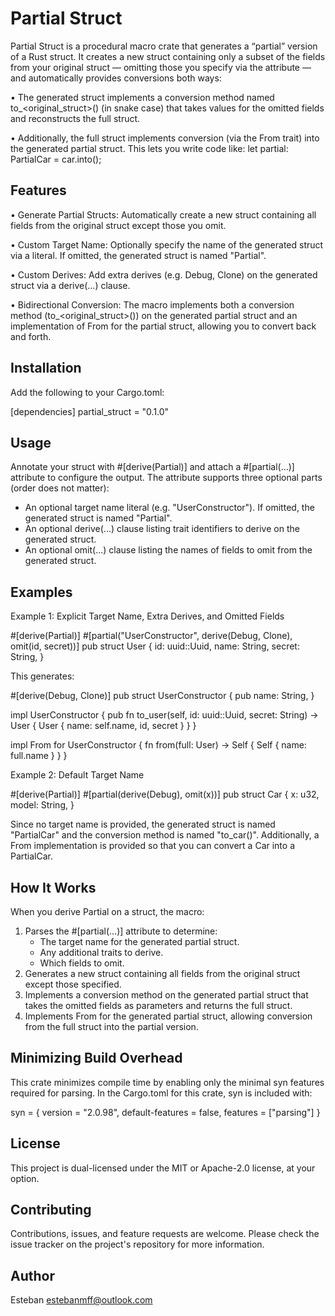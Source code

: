 Partial Struct
==============

Partial Struct is a procedural macro crate that generates a “partial” version of a Rust struct.
It creates a new struct containing only a subset of the fields from your original struct — omitting those
you specify via the attribute — and automatically provides conversions both ways:

  • The generated struct implements a conversion method named to_<original_struct>() (in snake case)
    that takes values for the omitted fields and reconstructs the full struct.
    
  • Additionally, the full struct implements conversion (via the From trait) into the generated partial struct.
    This lets you write code like: let partial: PartialCar = car.into();

Features
--------
• Generate Partial Structs:
  Automatically create a new struct containing all fields from the original struct except those you omit.

• Custom Target Name:
  Optionally specify the name of the generated struct via a literal. If omitted, the generated struct is named
  "Partial<OriginalStructName>".

• Custom Derives:
  Add extra derives (e.g. Debug, Clone) on the generated struct via a derive(...) clause.

• Bidirectional Conversion:
  The macro implements both a conversion method (to_<original_struct>()) on the generated partial struct and
  an implementation of From<FullStruct> for the partial struct, allowing you to convert back and forth.

Installation
------------
Add the following to your Cargo.toml:

  [dependencies]
  partial_struct = "0.1.0"

Usage
-----
Annotate your struct with #[derive(Partial)] and attach a #[partial(...)] attribute to configure the output.
The attribute supports three optional parts (order does not matter):

  - An optional target name literal (e.g. "UserConstructor"). If omitted, the generated struct is named
    "Partial<OriginalStructName>".
  - An optional derive(...) clause listing trait identifiers to derive on the generated struct.
  - An optional omit(...) clause listing the names of fields to omit from the generated struct.
    
Examples
--------

Example 1: Explicit Target Name, Extra Derives, and Omitted Fields

  #[derive(Partial)]
  #[partial("UserConstructor", derive(Debug, Clone), omit(id, secret))]
  pub struct User {
      id: uuid::Uuid,
      name: String,
      secret: String,
  }
  
This generates:
  
  #[derive(Debug, Clone)]
  pub struct UserConstructor {
      pub name: String,
  }
  
  impl UserConstructor {
      pub fn to_user(self, id: uuid::Uuid, secret: String) -> User {
          User { name: self.name, id, secret }
      }
  }
  
  impl From<User> for UserConstructor {
      fn from(full: User) -> Self {
          Self { name: full.name }
      }
  }
  
Example 2: Default Target Name

  #[derive(Partial)]
  #[partial(derive(Debug), omit(x))]
  pub struct Car {
      x: u32,
      model: String,
  }
  
Since no target name is provided, the generated struct is named "PartialCar" and the conversion method is
named "to_car()". Additionally, a From<Car> implementation is provided so that you can convert a Car into a PartialCar.

How It Works
------------
When you derive Partial on a struct, the macro:
  1. Parses the #[partial(...)] attribute to determine:
     - The target name for the generated partial struct.
     - Any additional traits to derive.
     - Which fields to omit.
  2. Generates a new struct containing all fields from the original struct except those specified.
  3. Implements a conversion method on the generated partial struct that takes the omitted fields as parameters and
     returns the full struct.
  4. Implements From<FullStruct> for the generated partial struct, allowing conversion from the full struct
     into the partial version.

Minimizing Build Overhead
-------------------------
This crate minimizes compile time by enabling only the minimal syn features required for parsing.
In the Cargo.toml for this crate, syn is included with:
  
  syn = { version = "2.0.98", default-features = false, features = ["parsing"] }

License
-------
This project is dual-licensed under the MIT or Apache-2.0 license, at your option.

Contributing
------------
Contributions, issues, and feature requests are welcome. Please check the issue tracker on the project's repository
for more information.

Author
------
Esteban <estebanmff@outlook.com>

